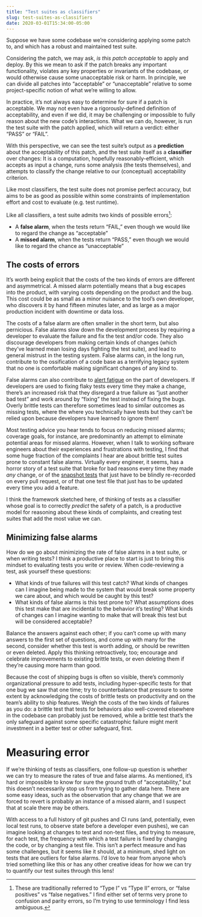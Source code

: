 ```yaml
---
title: "Test suites as classifiers"
slug: test-suites-as-classifiers
date: 2020-03-01T15:34:00-05:00
---
```

Suppose we have some codebase we’re considering applying some patch to, and which has a robust and maintained test suite.

Considering the patch, we may ask, *is this patch acceptable* to apply and deploy. By this we mean to ask if the patch breaks any important functionality, violates any key properties or invariants of the codebase, or would otherwise cause some unacceptable risk or harm. In principle, we can divide all patches into “acceptable” or “unacceptable” relative to some project-specific notion of what we’re willing to allow.

In practice, it’s not always easy to determine for sure if a patch is acceptable. We may not even have a rigorously-defined definition of acceptability, and even if we did, it may be challenging or impossible to fully reason about the new code’s interactions. What we can do, however, is run the test suite with the patch applied, which will return a verdict: either “PASS” or “FAIL”.

With this perspective, we can see the test suite’s output as a **prediction** about the acceptability of this patch, and the test suite itself as a **classifier** over changes: It is a computation, hopefully reasonably-efficient, which accepts as input a change, runs some analysis (the tests themselves), and attempts to classify the change relative to our (conceptual) acceptability criterion.

Like most classifiers, the test suite does not promise perfect accuracy, but aims to be as good as possible within some constraints of implementation effort and cost to evaluate (e.g. test runtime).

Like all classifiers, a test suite admits two kinds of possible errors[^terminology]:

- A **false alarm**, when the tests return “FAIL,” even though we would like to regard the change as “acceptable”
- A **missed alarm**, when the tests return “PASS,” even though we would like to regard the chance as “unacceptable”

[^terminology]: These are traditionally referred to “Type I” vs ”Type II” errors, or “false positives” vs “false negatives.” I find either set of terms very prone to confusion and parity errors, so I’m trying to use terminology I find less ambiguous.


## The costs of errors

It’s worth being explicit that the costs of the two kinds of errors are different and asymmetrical. A missed alarm potentially means that a bug escapes into the product, with varying costs depending on the product and the bug. This cost could be as small as a minor nuisance to the tool’s own developer, who discovers it by hand fifteen minutes later, and as large as a major production incident with downtime or data loss.

The costs of a false alarm are often smaller in the short term, but also pernicious. False alarms slow down the development process by requiring a developer to evaluate the failure and fix the test and/or code. They also discourage developers from making certain kinds of changes (which they’ve learned mean losing days fighting the test suite), and lead to general mistrust in the testing system. False alarms can, in the long run, contribute to the ossification of a code base as a terrifying legacy system that no one is comfortable making significant changes of any kind to.

False alarms can also contribute to [alert fatigue](https://en.wikipedia.org/wiki/Alarm_fatigue) on the part of developers. If developers are used to fixing flaky tests every time they make a change, there’s an increased risk that they disregard a true failure as “just another bad test” and work around by “fixing” the test instead of fixing the bugs. Overly brittle tests can therefore sometimes lead to similar outcomes as missing tests, where the where you technically have tests but they can’t be relied upon because developers have learned to ignore them!

Most testing advice you hear tends to focus on reducing missed alarms; coverage goals, for instance, are predominantly an attempt to eliminate potential areas for missed alarms. However, when I talk to working software engineers about their experiences and frustrations with testing, I find that some huge fraction of the complaints I hear are about brittle test suites prone to constant false alarms. Virtually every engineer, it seems, has a horror story of a test suite that broke for bad reasons every time they made *any* change, or of the [snapshot tests](https://blog.nelhage.com/post/record-replay-in-sorbet/) that just have to be blindly re-recorded on every pull request, or of that one test file that just has to be updated every time you add a feature.

I think the framework sketched here, of thinking of tests as a classifier whose goal is to correctly *predict* the safety of a patch, is a productive model for reasoning about these kinds of complaints, and creating test suites that add the most value we can.


## Minimizing false alarms

How do we go about minimizing the rate of false alarms in a test suite, or when writing tests? I think a productive place to start is just to bring this mindset to evaluating tests you write or review. When code-reviewing a test, ask yourself these questions:

- What kinds of true failures will this test catch? What kinds of changes can I imagine being made to the system that would break some property we care about, and which would be caught by this test?
- What kinds of false alarms is this test prone to? What assumptions does this test make that are incidental to the behavior it’s testing? What kinds of changes can I imagine wanting to make that will break this test but will be considered acceptable?

Balance the answers against each other; if you can’t come up with many answers to the first set of questions, and come up with many for the second, consider whether this test is worth adding, or should be rewritten or even deleted. Apply this thinking retroactively, too; encourage and celebrate improvements to existing brittle tests, or even deleting them if they’re causing more harm than good.

Because the cost of shipping bugs is often so visible, there’s commonly organizational pressure to add tests, including hyper-specific tests for that one bug we saw that one time; try to counterbalance that pressure to some extent by acknowledging the costs of brittle tests on productivity and on the team’s ability to ship features. Weigh the costs of the two kinds of failures as you do: a brittle test that tests for behaviors also well-covered elsewhere in the codebase can probably just be removed, while a brittle test that’s the only safeguard against some specific catastrophic failure might merit investment in a better test or other safeguard, first.


# Measuring error

If we’re thinking of tests as classifiers, one follow-up question is whether we can try to measure the rates of true and false alarms. As mentioned, it’s hard or impossible to know for sure the ground truth of “acceptability,” but this doesn’t necessarily stop us from trying to gather data here. There are some easy ideas, such as the observation that any change that we are forced to revert is probably an instance of a missed alarm, and I suspect that at scale there may be others.

With access to a full history of git pushes and CI runs (and, potentially, even local test runs, to observe state before a developer even pushes), we can imagine looking at changes to test and non-test files, and trying to measure, for each test, the frequency with which a test failure is fixed by changing the code, or by changing a test file. This isn’t a perfect measure and has some challenges, but it seems like it should, at a minimum, shed light on tests that are outliers for false alarms. I’d love to hear from anyone who’s tried something like this or has any other creative ideas for how we can try to quantify our test suites through this lens!

